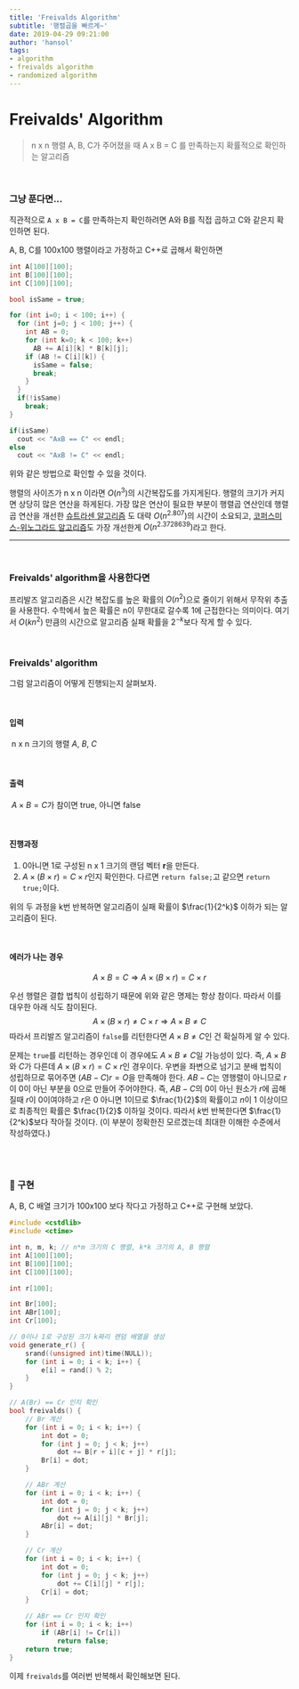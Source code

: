 ```yaml
---
title: 'Freivalds Algorithm'
subtitle: '행렬곱을 빠르게~'
date: 2019-04-29 09:21:00
author: 'hansol'
tags:
- algorithm
- freivalds algorithm
- randomized algorithm
---
```


# Freivalds' Algorithm

> n x n 행렬 A, B, C가 주어졌을 때 A x B = C 를 만족하는지 확률적으로 확인하는 알고리즘

<br />

### 그냥 푼다면...

직관적으로 `A x B = C`를 만족하는지 확인하려면 A와 B를 직접 곱하고 C와 같은지 확인하면 된다.

A, B, C를 100x100 행렬이라고 가정하고 C++로 곱해서 확인하면

```cpp
int A[100][100];
int B[100][100];
int C[100][100];

bool isSame = true;

for (int i=0; i < 100; i++) {
  for (int j=0; j < 100; j++) {
    int AB = 0;
    for (int k=0; k < 100; k++)
      AB += A[i][k] * B[k][j];
    if (AB != C[i][k]) {
      isSame = false;
      break;
    }
  }
  if(!isSame)
    break;
}

if(isSame)
  cout << "AxB == C" << endl;
else
  cout << "AxB != C" << endl;
```

위와 같은 방법으로 확인할 수 있을 것이다.

행렬의 사이즈가 n x n 이라면  $O(n^3)$의 시간복잡도를 가지게된다. 행렬의 크기가 커지면 상당히 많은 연산을 하게된다. 가장 많은 연산이 필요한 부분이 행렬곱 연산인데 행렬곱 연산을 개선한 [슈트라센 알고리즘](https://en.wikipedia.org/wiki/Strassen_algorithm) 도 대략 $O(n^{2.807})$의 시간이 소요되고, [코퍼스미스-위노그라드 알고리즘](https://en.wikipedia.org/wiki/Coppersmith–Winograd_algorithm)도 가장 개선한게 $O(n^{2.3728639})$라고 한다.

------

<br />

### Freivalds' algorithm을 사용한다면

프리발즈 알고리즘은 시간 복잡도를 높은 확률의 $O(n^2)$으로 줄이기 위해서 무작위 추출을 사용한다. 수학에서 높은 확률은 n이 무한대로 갈수록 1에 근접한다는 의미이다.  여기서 $O(kn^2)$ 만큼의 시간으로 알고리즘 실패 확률을 $2^{-k}$보다 작게 할 수 있다.

<br />

### Freivalds' algorithm

그럼 알고리즘이 어떻게 진행되는지 살펴보자.

<br />

#### 입력 

​	n x n 크기의 행렬 $A$, $B$, $C$

<br />

#### 출력

​	$A \times B = C$가 참이면 true, 아니면 false

<br />

#### 진행과정

1. 0아니면 1로 구성된 n x 1 크기의  랜덤 벡터 **r**을 만든다.
2. $A \times (B \times r) = C \times r$인지 확인한다. 다르면 `return false;`고 같으면 `return true;`이다.

위의 두 과정을 k번 반복하면 알고리즘이 실패 확률이 $\frac{1}{2^k}$ 이하가 되는 알고리즘이 된다.

<br />

#### 에러가 나는 경우

$$
A \times B = C \Longrightarrow A \times (B \times r) = C \times r
$$

우선 행렬은 결합 법칙이 성립하기 때문에 위와 같은 명제는 항상 참이다. 따라서 이를 대우한 아래 식도 참이된다.
$$
A \times (B \times r) \ne C \times r \Longrightarrow A \times B \ne C
$$
따라서 프리발즈 알고리즘이 `false`를 리턴한다면 $A \times B \ne C$인 건 확실하게 알 수 있다.

문제는 `true`를 리턴하는 경우인데 이 경우에도 $A \times B \ne C$일 가능성이 있다. 즉, $A \times B$와 $C$가 다른데 $A \times (B \times r) = C \times r$인 경우이다. 우변을 좌변으로 넘기고 분배 법칙이 성립하므로 묶어주면 $(AB - C)r = O$을 만족해야 한다. $AB-C$는 영행렬이 아니므로 $r$이 0이 아닌 부분을 0으로 만들어 주어야한다. 즉, $AB-C$의 0이 아닌 원소가 $r$에 곱해질때 $r$이 0이여야하고 $r$은 0 아니면 1이므로 $\frac{1}{2}$의 확률이고 $n$이 1 이상이므로 최종적인 확률은 $\frac{1}{2}$ 이하일 것이다. 따라서 $k$번 반복한다면 $\frac{1}{2^k}$보다 작아질 것이다. (이 부분이 정확한진 모르겠는데 최대한 이해한 수준에서 작성하였다.)

<br /><br />

### 📡 구현

A, B, C 배열 크기가 100x100 보다 작다고 가정하고 C++로 구현해 보았다.

```cpp
#include <cstdlib>
#include <ctime>

int n, m, k; // n*m 크기의 C 행렬, k*k 크기의 A, B 행렬
int A[100][100];
int B[100][100];
int C[100][100];

int r[100];

int Br[100];
int ABr[100];
int Cr[100];

// 0이나 1로 구성된 크기 k짜리 랜덤 배열을 생성
void generate_r() {
	srand((unsigned int)time(NULL));
	for (int i = 0; i < k; i++) {
		e[i] = rand() % 2;
	}
}

// A(Br) == Cr 인지 확인
bool freivalds() {
	// Br 계산
	for (int i = 0; i < k; i++) {
		int dot = 0;
		for (int j = 0; j < k; j++)
			dot += B[r + i][c + j] * r[j];
		Br[i] = dot;
	}

	// ABr 계산
	for (int i = 0; i < k; i++) {
		int dot = 0;
		for (int j = 0; j < k; j++)
			dot += A[i][j] * Br[j];
		ABr[i] = dot;
	}

	// Cr 계산
	for (int i = 0; i < k; i++) {
		int dot = 0;
		for (int j = 0; j < k; j++)
			dot += C[i][j] * r[j];
		Cr[i] = dot;
	}

	// ABr == Cr 인지 확인
	for (int i = 0; i < k; i++)
		if (ABr[i] != Cr[i])
			return false;
	return true;
}
```

이제 `freivalds`를 여러번 반복해서 확인해보면 된다.